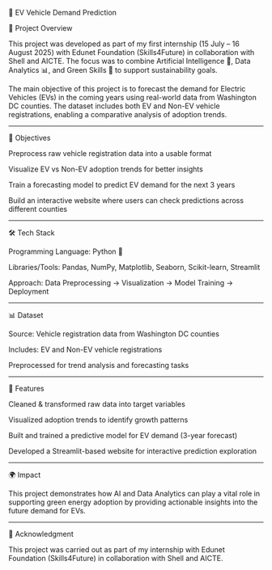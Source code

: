 🚗 EV Vehicle Demand Prediction

📌 Project Overview

This project was developed as part of my first internship (15 July – 16 August 2025) with Edunet Foundation (Skills4Future) in collaboration with Shell and AICTE. The focus was to combine Artificial Intelligence 🤖, Data Analytics 📊, and Green Skills 🌱 to support sustainability goals.

The main objective of this project is to forecast the demand for Electric Vehicles (EVs) in the coming years using real-world data from Washington DC counties. The dataset includes both EV and Non-EV vehicle registrations, enabling a comparative analysis of adoption trends.


---

🎯 Objectives

Preprocess raw vehicle registration data into a usable format

Visualize EV vs Non-EV adoption trends for better insights

Train a forecasting model to predict EV demand for the next 3 years

Build an interactive website where users can check predictions across different counties



---

🛠️ Tech Stack

Programming Language: Python 🐍

Libraries/Tools: Pandas, NumPy, Matplotlib, Seaborn, Scikit-learn, Streamlit

Approach: Data Preprocessing → Visualization → Model Training → Deployment



---

📊 Dataset

Source: Vehicle registration data from Washington DC counties

Includes: EV and Non-EV vehicle registrations

Preprocessed for trend analysis and forecasting tasks



---

🚀 Features

Cleaned & transformed raw data into target variables

Visualized adoption trends to identify growth patterns

Built and trained a predictive model for EV demand (3-year forecast)

Developed a Streamlit-based website for interactive prediction exploration



---

🌍 Impact

This project demonstrates how AI and Data Analytics can play a vital role in supporting green energy adoption by providing actionable insights into the future demand for EVs.


---

🙌 Acknowledgment

This project was carried out as part of my internship with Edunet Foundation (Skills4Future) in collaboration with Shell and AICTE.

